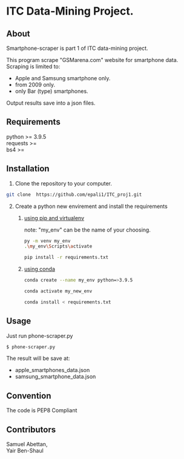 # ITC Data-Mining Project.

## About
Smartphone-scraper is part 1 of ITC data-mining project.

This program scrape "GSMarena.com" website for smartphone data.
Scraping is limited to:
* Apple and Samsung smartphone only.
* from 2009 only.
* only Bar (type) smartphones.

Output results save into a json files.

## Requirements

python >= 3.9.5  
requests >=   
bs4 >=  

## Installation

1. Clone the repository to your computer.

```bash
git clone  https://github.com/epali1/ITC_proj1.git
```

2. Create a python new envirement and install the requirements  
   1. [using pip and virtualenv](https://packaging.python.org/guides/installing-using-pip-and-virtual-environments/)

      note: "my_env" can be the name of your choosing.

       ```bash
      py -m venv my_env
      .\my_env\Scripts\activate
      ```

      ```bash
      pip install -r requirements.txt 
      ```

   2. [using conda](https://conda.io/projects/conda/en/latest/user-guide/tasks/manage-environments.html)

      ```bash
      conda create --name my_env python=>3.9.5
      ```

      ```bash
      conda activate my_new_env 
      ```

      ```bash
      conda install < requirements.txt
      ```
      
## Usage

Just run phone-scraper.py 
```bash
$ phone-scraper.py
```
The result will be save at: 
- apple_smartphones_data.json
- samsung_smartphone_data.json

## Convention
The code is PEP8 Compliant

## Contributors
Samuel Abettan,  
Yair Ben-Shaul
